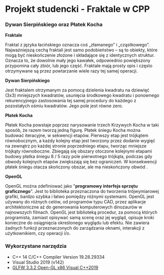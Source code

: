 # Projekt studencki - Fraktale w CPP

### Dywan Sierpińskiego oraz Płatek Kocha

**Fraktale**

Fraktal z języka łacińskiego oznacza coś „złamanego” i „cząstkowego”. Najważniejszą cechą fraktali jest samo podobieństwo – są to obiekty, które mogą być nieskończenie złożone i składające się z identycznych struktur. Oznacza to, że dowolnie mały jego kawałek, odpowiednio powiększony przypomina cały zbiór, lub jego część. Fraktale mają prosty opis i często otrzymywane są przez powtarzanie wiele razy tej samej operacji.

**Dywan Sierpińskiego**

Jest fraktalem otrzymanym za pomocą dzielenia kwadratu na dziewięć (3x3) mniejszych kwadratów, usunięcia środkowego kwadratu i ponownego rekurencyjnego zastosowania tej samej procedury do każdego z pozostałych ośmiu kwadratów. Jego pole jest równe zero.

**Płatek Kocha** 

Płatek Kocha powstaje poprzez narysowanie trzech Krzywych Kocha w taki sposób, że razem tworzą jedną figurę. Płatek śniegu Kocha można budować iteracyjne, w sekwencji etapów. Pierwszy etap jest trójkątem równobocznym, a każdy kolejny etap jest tworzony przez dodanie wygięć na zewnątrz po każdej stronie poprzedniego etapu, tworząc mniejsze trójkąty równoboczne. Zbiegają się obszary otoczone kolejnymi etapami budowy płatka śniegu 8 / 5 razy pole pierwotnego trójkąta, podczas gdy obwody kolejnych etapów zwiększają się bez ograniczeń. W konsekwencji płatek śniegu otacza skończony obszar, ale ma nieskończony obwód .

**OpenGL**

OpenGL można zdefiniować jako "**programowy interfejs sprzętu graficznego**". Jest to biblioteka przeznaczona do tworzenia trójwymiarowej grafiki, bardzo szybka i łatwo pomiędzy różnymi systemami. OpenGL jest używany do różnych celów, od programów typu CAD, przez aplikacje architektoniczne aż do generowania komputerowych dinozaurów w najnowszych filmach. OpenGL jest biblioteką procedur, za pomocą których programista, zamiast opisywać samą scenę oraz jej wygląd, opisuje kroki konieczne do osiągnięcia określonego wyglądu lub efektu. Nie zawiera żadnych funkcji przeznaczonych do zarządzania oknami, interakcji z użytkownikiem, czy operacji i/o.

### Wykorzystane narzędzia

- C++ 14 C/C++ Compiler Version 19.28.29334
- Visual Studio 2019 (v142)
- [GLFW 3.3.2 Open-GL x86 Visual C++2019](https://www.glfw.org/)


